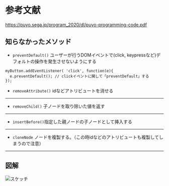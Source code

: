 # 参考文献
https://puyo.sega.jp/program_2020/dl/puyo-programming-code.pdf

## 知らなかったメソッド
- `preventDefault()`
ユーザーが行うDOMイベントで(click,  keypressなど)デフォルトの操作を発生させないようにする
```
myButton.addEventListener( 'click', function(e){
  e.preventDefault(); // clickイベントに関して「preventDefault」する
});
```
- `removeAttribute()`
idなどアトリビュートを消せる
---
- `removeChild()`
子ノードを取り除いた値を返す
---
- `insertBefore()`指定した親ノードの子ノードとして挿入する
---
- `cloneNode`
ノードを複製する。（この時idなどのアトリビュートも複製してしまうので注意）
---


## 図解
![スケッチ](https://user-images.githubusercontent.com/81735085/125610403-5b59e97b-e126-408d-a857-769041b83f40.png)

